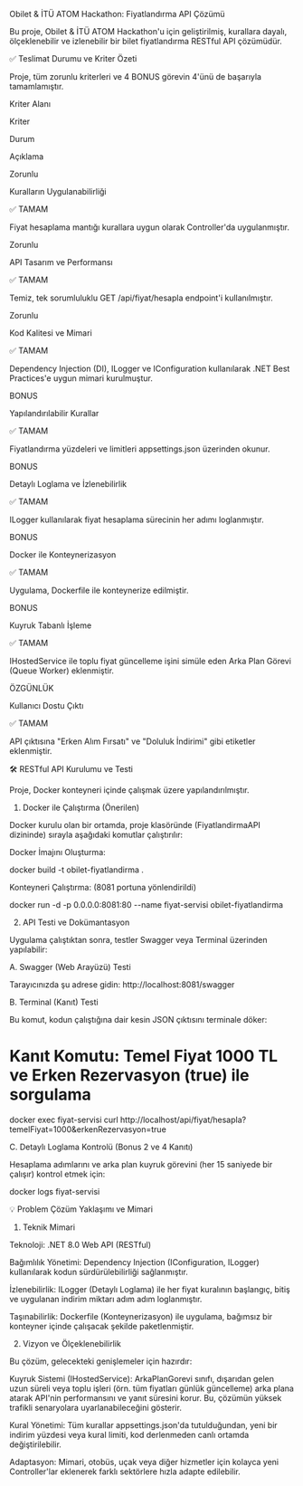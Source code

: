 Obilet & İTÜ ATOM Hackathon: Fiyatlandırma API Çözümü

Bu proje, Obilet & İTÜ ATOM Hackathon'u için geliştirilmiş, kurallara dayalı, ölçeklenebilir ve izlenebilir bir bilet fiyatlandırma RESTful API çözümüdür.

✅ Teslimat Durumu ve Kriter Özeti

Proje, tüm zorunlu kriterleri ve 4 BONUS görevin 4'ünü de başarıyla tamamlamıştır.

Kriter Alanı

Kriter

Durum

Açıklama

Zorunlu

Kuralların Uygulanabilirliği

✅ TAMAM

Fiyat hesaplama mantığı kurallara uygun olarak Controller'da uygulanmıştır.

Zorunlu

API Tasarım ve Performansı

✅ TAMAM

Temiz, tek sorumluluklu GET /api/fiyat/hesapla endpoint'i kullanılmıştır.

Zorunlu

Kod Kalitesi ve Mimari

✅ TAMAM

Dependency Injection (DI), ILogger ve IConfiguration kullanılarak .NET Best Practices'e uygun mimari kurulmuştur.

BONUS

Yapılandırılabilir Kurallar

✅ TAMAM

Fiyatlandırma yüzdeleri ve limitleri appsettings.json üzerinden okunur.

BONUS

Detaylı Loglama ve İzlenebilirlik

✅ TAMAM

ILogger kullanılarak fiyat hesaplama sürecinin her adımı loglanmıştır.

BONUS

Docker ile Konteynerizasyon

✅ TAMAM

Uygulama, Dockerfile ile konteynerize edilmiştir.

BONUS

Kuyruk Tabanlı İşleme

✅ TAMAM

IHostedService ile toplu fiyat güncelleme işini simüle eden Arka Plan Görevi (Queue Worker) eklenmiştir.

ÖZGÜNLÜK

Kullanıcı Dostu Çıktı

✅ TAMAM

API çıktısına "Erken Alım Fırsatı" ve "Doluluk İndirimi" gibi etiketler eklenmiştir.

🛠️ RESTful API Kurulumu ve Testi

Proje, Docker konteyneri içinde çalışmak üzere yapılandırılmıştır.

1. Docker ile Çalıştırma (Önerilen)

Docker kurulu olan bir ortamda, proje klasöründe (FiyatlandirmaAPI dizininde) sırayla aşağıdaki komutlar çalıştırılır:

Docker İmajını Oluşturma:

docker build -t obilet-fiyatlandirma .


Konteyneri Çalıştırma: (8081 portuna yönlendirildi)

docker run -d -p 0.0.0.0:8081:80 --name fiyat-servisi obilet-fiyatlandirma


2. API Testi ve Dokümantasyon

Uygulama çalıştıktan sonra, testler Swagger veya Terminal üzerinden yapılabilir:

A. Swagger (Web Arayüzü) Testi

Tarayıcınızda şu adrese gidin:
http://localhost:8081/swagger

B. Terminal (Kanıt) Testi

Bu komut, kodun çalıştığına dair kesin JSON çıktısını terminale döker:

# Kanıt Komutu: Temel Fiyat 1000 TL ve Erken Rezervasyon (true) ile sorgulama
docker exec fiyat-servisi curl http://localhost/api/fiyat/hesapla?temelFiyat=1000&erkenRezervasyon=true


C. Detaylı Loglama Kontrolü (Bonus 2 ve 4 Kanıtı)

Hesaplama adımlarını ve arka plan kuyruk görevini (her 15 saniyede bir çalışır) kontrol etmek için:

docker logs fiyat-servisi


💡 Problem Çözüm Yaklaşımı ve Mimari

1. Teknik Mimari

Teknoloji: .NET 8.0 Web API (RESTful)

Bağımlılık Yönetimi: Dependency Injection (IConfiguration, ILogger) kullanılarak kodun sürdürülebilirliği sağlanmıştır.

İzlenebilirlik: ILogger (Detaylı Loglama) ile her fiyat kuralının başlangıç, bitiş ve uygulanan indirim miktarı adım adım loglanmıştır.

Taşınabilirlik: Dockerfile (Konteynerizasyon) ile uygulama, bağımsız bir konteyner içinde çalışacak şekilde paketlenmiştir.

2. Vizyon ve Ölçeklenebilirlik

Bu çözüm, gelecekteki genişlemeler için hazırdır:

Kuyruk Sistemi (IHostedService): ArkaPlanGorevi sınıfı, dışarıdan gelen uzun süreli veya toplu işleri (örn. tüm fiyatları günlük güncelleme) arka plana atarak API'nin performansını ve yanıt süresini korur. Bu, çözümün yüksek trafikli senaryolara uyarlanabileceğini gösterir.

Kural Yönetimi: Tüm kurallar appsettings.json'da tutulduğundan, yeni bir indirim yüzdesi veya kural limiti, kod derlenmeden canlı ortamda değiştirilebilir.

Adaptasyon: Mimari, otobüs, uçak veya diğer hizmetler için kolayca yeni Controller'lar eklenerek farklı sektörlere hızla adapte edilebilir.

